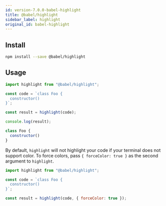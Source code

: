 ```yaml
---
id: version-7.0.0-babel-highlight
title: @babel/highlight
sidebar_label: highlight
original_id: babel-highlight
---
```


## Install

```sh
npm install --save @babel/highlight
```

## Usage

```js
import highlight from "@babel/highlight";

const code = `class Foo {
  constructor()
}`;

const result = highlight(code);

console.log(result);
```

```js
class Foo {
  constructor()
}
```

By default, `highlight` will not highlight your code if your terminal does not support color. To force colors, pass `{ forceColor: true }` as the second argument to `highlight`.

```js
import highlight from "@babel/highlight";

const code = `class Foo {
  constructor()
}`;

const result = highlight(code, { forceColor: true });
```

